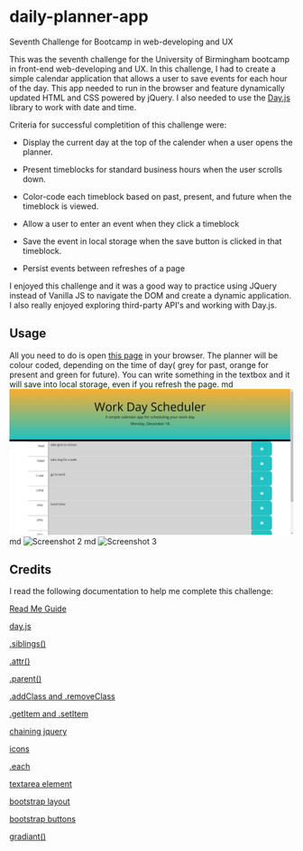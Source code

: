 # daily-planner-app
Seventh Challenge for Bootcamp in web-developing and UX

This was the seventh challenge for the University of Birmingham bootcamp in front-end web-developing and UX. In this challenge, I had to create a simple calendar application that allows a user to save events for each hour of the day. This app needed to run in the browser and feature dynamically updated HTML and CSS powered by jQuery. I also needed to use the [Day.js](https://day.js.org/docs/en/display/format) library to work with date and time.


Criteria for successful completition of this challenge were:

* Display the current day at the top of the calender when a user opens the planner.
 
* Present timeblocks for standard business hours when the user scrolls down.
 
* Color-code each timeblock based on past, present, and future when the timeblock is viewed.
 
* Allow a user to enter an event when they click a timeblock

* Save the event in local storage when the save button is clicked in that timeblock.

* Persist events between refreshes of a page

I enjoyed this challenge and it was a good way to practice using JQuery instead of Vanilla JS to navigate the DOM and create a dynamic application. I also really enjoyed exploring third-party API's and working with Day.js. 



## Usage

 All you need to do is open [this page](https://chantalcassinijones.github.io/daily-planner-app/) in your browser. The planner will be colour coded, depending on the time of day( grey for past, orange for present and green for future). You can write something in the textbox and it will save into local storage, even if you refresh the page. 
md
    ![Screenshot 1](./assets/screenshot/Screenshot%202023-12-18%20233521.png)
    md
    ![Screenshot 2]()
    md
    ![Screenshot 3]()


## Credits

I read the following documentation to help me complete this challenge: 

[Read Me Guide](https://coding-boot-camp.github.io/full-stack/github/professional-readme-guide)

[day.js](https://day.js.org/docs/en/display/format)

[.siblings()](https://api.jquery.com/siblings/)

[.attr()](https://api.jquery.com/attr/)

[.parent()](https://api.jquery.com/parent/)

[.addClass and .removeClass](https://www.tutorialrepublic.com/jquery-tutorial/jquery-add-and-remove-css-classes.php)

[.getItem and .setItem](https://stackoverflow.com/questions/40791207/setting-and-getting-localstorage-with-jquery)


[chaining jquery](https://www.tutorialrepublic.com/jquery-tutorial/jquery-chaining.php)

[icons](https://fontawesome.com/v5/icons/save?f=classic&s=solid)

[.each](https://api.jquery.com/each/)

[textarea element](https://developer.mozilla.org/en-US/docs/Web/HTML/Element/textarea)

[bootstrap layout](https://getbootstrap.com/docs/5.3/layout/columns/#horizontal-alignment)

[bootstrap buttons](https://getbootstrap.com/docs/5.3/components/buttons/)

[gradiant()](https://cssgradient.io/)

